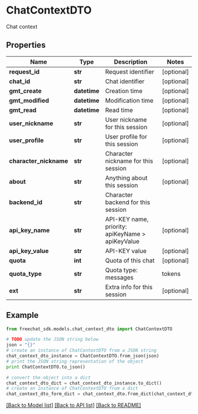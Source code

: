 # ChatContextDTO

Chat context

## Properties

Name | Type | Description | Notes
------------ | ------------- | ------------- | -------------
**request_id** | **str** | Request identifier | [optional] 
**chat_id** | **str** | Chat identifier | [optional] 
**gmt_create** | **datetime** | Creation time | [optional] 
**gmt_modified** | **datetime** | Modification time | [optional] 
**gmt_read** | **datetime** | Read time | [optional] 
**user_nickname** | **str** | User nickname for this session | [optional] 
**user_profile** | **str** | User profile for this session | [optional] 
**character_nickname** | **str** | Character nickname for this session | [optional] 
**about** | **str** | Anything about this session | [optional] 
**backend_id** | **str** | Character backend for this session | 
**api_key_name** | **str** | API-KEY name, priority: apiKeyName &gt; apiKeyValue | [optional] 
**api_key_value** | **str** | API-KEY value | [optional] 
**quota** | **int** | Quota of this chat | [optional] 
**quota_type** | **str** | Quota type: messages | tokens | none (not limited) | [optional] 
**ext** | **str** | Extra info for this session | [optional] 

## Example

```python
from freechat_sdk.models.chat_context_dto import ChatContextDTO

# TODO update the JSON string below
json = "{}"
# create an instance of ChatContextDTO from a JSON string
chat_context_dto_instance = ChatContextDTO.from_json(json)
# print the JSON string representation of the object
print ChatContextDTO.to_json()

# convert the object into a dict
chat_context_dto_dict = chat_context_dto_instance.to_dict()
# create an instance of ChatContextDTO from a dict
chat_context_dto_form_dict = chat_context_dto.from_dict(chat_context_dto_dict)
```
[[Back to Model list]](../README.md#documentation-for-models) [[Back to API list]](../README.md#documentation-for-api-endpoints) [[Back to README]](../README.md)


